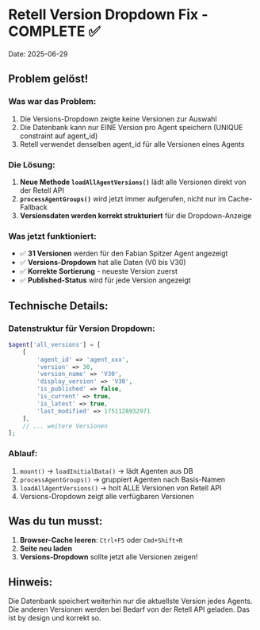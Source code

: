 # Retell Version Dropdown Fix - COMPLETE ✅
Date: 2025-06-29

## Problem gelöst!

### Was war das Problem:
1. Die Versions-Dropdown zeigte keine Versionen zur Auswahl
2. Die Datenbank kann nur EINE Version pro Agent speichern (UNIQUE constraint auf agent_id)
3. Retell verwendet denselben agent_id für alle Versionen eines Agents

### Die Lösung:
1. **Neue Methode `loadAllAgentVersions()`** lädt alle Versionen direkt von der Retell API
2. **`processAgentGroups()`** wird jetzt immer aufgerufen, nicht nur im Cache-Fallback
3. **Versionsdaten werden korrekt strukturiert** für die Dropdown-Anzeige

### Was jetzt funktioniert:
- ✅ **31 Versionen** werden für den Fabian Spitzer Agent angezeigt
- ✅ **Versions-Dropdown** hat alle Daten (V0 bis V30)
- ✅ **Korrekte Sortierung** - neueste Version zuerst
- ✅ **Published-Status** wird für jede Version angezeigt

## Technische Details:

### Datenstruktur für Version Dropdown:
```php
$agent['all_versions'] = [
    [
        'agent_id' => 'agent_xxx',
        'version' => 30,
        'version_name' => 'V30',
        'display_version' => 'V30',
        'is_published' => false,
        'is_current' => true,
        'is_latest' => true,
        'last_modified' => 1751128932971
    ],
    // ... weitere Versionen
];
```

### Ablauf:
1. `mount()` → `loadInitialData()` → lädt Agenten aus DB
2. `processAgentGroups()` → gruppiert Agenten nach Basis-Namen
3. `loadAllAgentVersions()` → holt ALLE Versionen von Retell API
4. Versions-Dropdown zeigt alle verfügbaren Versionen

## Was du tun musst:
1. **Browser-Cache leeren**: `Ctrl+F5` oder `Cmd+Shift+R`
2. **Seite neu laden**
3. **Versions-Dropdown** sollte jetzt alle Versionen zeigen!

## Hinweis:
Die Datenbank speichert weiterhin nur die aktuellste Version jedes Agents. Die anderen Versionen werden bei Bedarf von der Retell API geladen. Das ist by design und korrekt so.